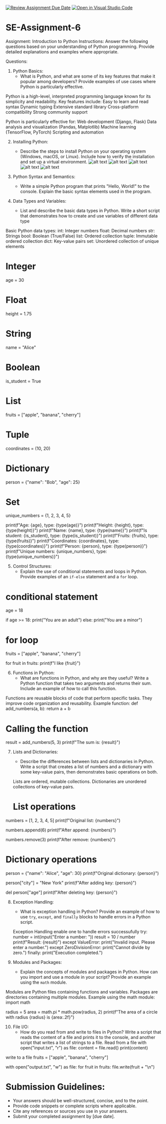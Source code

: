 [![Review Assignment Due Date](https://classroom.github.com/assets/deadline-readme-button-22041afd0340ce965d47ae6ef1cefeee28c7c493a6346c4f15d667ab976d596c.svg)](https://classroom.github.com/a/WfNmjXUk)
[![Open in Visual Studio Code](https://classroom.github.com/assets/open-in-vscode-2e0aaae1b6195c2367325f4f02e2d04e9abb55f0b24a779b69b11b9e10269abc.svg)](https://classroom.github.com/online_ide?assignment_repo_id=15332010&assignment_repo_type=AssignmentRepo)
# SE-Assignment-6
 Assignment: Introduction to Python
Instructions:
Answer the following questions based on your understanding of Python programming. Provide detailed explanations and examples where appropriate.

 Questions:

1. Python Basics:
   - What is Python, and what are some of its key features that make it popular among developers? Provide examples of use cases where Python is particularly effective.

Python is a high-level, interpreted programming language known for its simplicity and readability. Key features include:
Easy to learn and read syntax
Dynamic typing
Extensive standard library
Cross-platform compatibility
Strong community support

Python is particularly effective for:
Web development (Django, Flask)
Data analysis and visualization (Pandas, Matplotlib)
Machine learning (TensorFlow, PyTorch)
Scripting and automation

2. Installing Python:
   - Describe the steps to install Python on your operating system (Windows, macOS, or Linux). Include how to verify the installation and set up a virtual environment.
   ![alt text](image.png)
   ![alt text](image-1.png)
   ![alt text](image-2.png)
   ![alt text](image-3.png)
   ![alt text](image-4.png)

3. Python Syntax and Semantics:
   - Write a simple Python program that prints "Hello, World!" to the console. Explain the basic syntax elements used in the program.
   <!-- print("Hello world!") -->

4. Data Types and Variables:
   - List and describe the basic data types in Python. Write a short script that demonstrates how to create and use variables of different data type

Basic Python data types:
int: Integer numbers
float: Decimal numbers
str: Strings
bool: Boolean (True/False)
list: Ordered collection
tuple: Immutable ordered collection
dict: Key-value pairs
set: Unordered collection of unique elements
# Integer
age = 30

# Float
height = 1.75

# String
name = "Alice"

# Boolean
is_student = True

# List
fruits = ["apple", "banana", "cherry"]

# Tuple
coordinates = (10, 20)

# Dictionary
person = {"name": "Bob", "age": 25}

# Set
unique_numbers = {1, 2, 3, 4, 5}

print(f"Age: {age}, type: {type(age)}")
print(f"Height: {height}, type: {type(height)}")
print(f"Name: {name}, type: {type(name)}")
print(f"Is student: {is_student}, type: {type(is_student)}")
print(f"Fruits: {fruits}, type: {type(fruits)}")
print(f"Coordinates: {coordinates}, type: {type(coordinates)}")
print(f"Person: {person}, type: {type(person)}")
print(f"Unique numbers: {unique_numbers}, type: {type(unique_numbers)}")

5. Control Structures:
   - Explain the use of conditional statements and loops in Python. Provide examples of an `if-else` statement and a `for` loop.
  # conditional statement

   age = 18

if age >= 18:
    print("You are an adult")
else:
    print("You are a minor")

   # for loop
   fruits = ["apple", "banana", "cherry"]

for fruit in fruits:
    print(f"I like {fruit}") 

6. Functions in Python:
   - What are functions in Python, and why are they useful? Write a Python function that takes two arguments and returns their sum. Include an example of how to call this function.
  
Functions are reusable blocks of code that perform specific tasks. They improve code organization and reusability.
Example function:
def add_numbers(a, b):
    return a + b

# Calling the function
result = add_numbers(5, 3)
print(f"The sum is: {result}")

7. Lists and Dictionaries:
   - Describe the differences between lists and dictionaries in Python. Write a script that creates a list of numbers and a dictionary with some key-value pairs, then demonstrates basic operations on both.

   Lists are ordered, mutable collections. Dictionaries are unordered collections of key-value pairs.

   # List operations
numbers = [1, 2, 3, 4, 5]
print(f"Original list: {numbers}")

numbers.append(6)
print(f"After append: {numbers}")

numbers.remove(3)
print(f"After remove: {numbers}")

# Dictionary operations
person = {"name": "Alice", "age": 30}
print(f"Original dictionary: {person}")

person["city"] = "New York"
print(f"After adding key: {person}")

del person["age"]
print(f"After deleting key: {person}")

8. Exception Handling:
   - What is exception handling in Python? Provide an example of how to use `try`, `except`, and `finally` blocks to handle errors in a Python script.

   Exception Handling enable one to handle errors successufully
   try:
    number = int(input("Enter a number: "))
    result = 10 / number
    print(f"Result: {result}")
except ValueError:
    print("Invalid input. Please enter a number.")
except ZeroDivisionError:
    print("Cannot divide by zero.")
finally:
    print("Execution completed.")

9. Modules and Packages:
   - Explain the concepts of modules and packages in Python. How can you import and use a module in your script? Provide an example using the `math` module.

Modules are Python files containing functions and variables. Packages are directories containing multiple modules.
Example using the math module:
import math

radius = 5
area = math.pi * math.pow(radius, 2)
print(f"The area of a circle with radius {radius} is {area:.2f}")

10. File I/O:
    - How do you read from and write to files in Python? Write a script that reads the content of a file and prints it to the console, and another script that writes a list of strings to a file.
Read from a file
with open("input.txt", "r") as file:
    content = file.read()
    print(content)

write to a file
    fruits = ["apple", "banana", "cherry"]

with open("output.txt", "w") as file:
    for fruit in fruits:
        file.write(fruit + "\n")

# Submission Guidelines:
- Your answers should be well-structured, concise, and to the point.
- Provide code snippets or complete scripts where applicable.
- Cite any references or sources you use in your answers.
- Submit your completed assignment by [due date].


